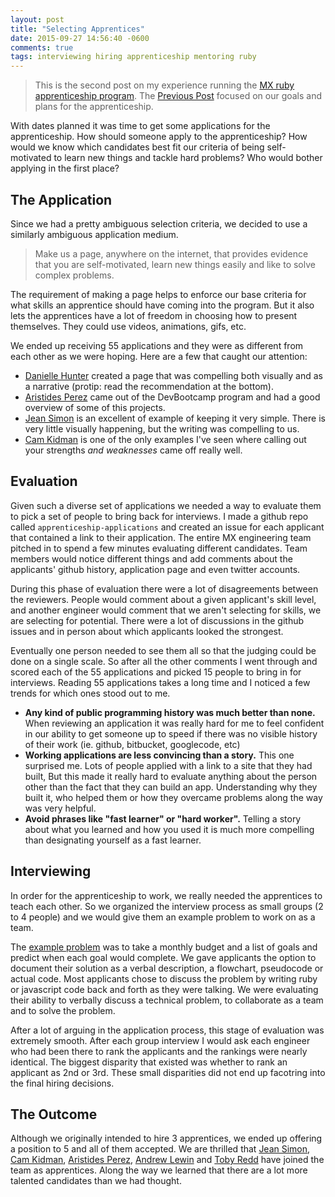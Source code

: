 ```yaml
---
layout: post
title: "Selecting Apprentices"
date: 2015-09-27 14:56:40 -0600
comments: true
tags: interviewing hiring apprenticeship mentoring ruby
---
```


> This is the second post on my experience running the [MX ruby apprenticeship program](http://www.mx.com/company/apprenticeships/).
The [Previous Post](/blog/2015/09/09/hiring-apprentices/) focused on our goals and plans for the apprenticeship.

With dates planned it was time to get some applications for the apprenticeship.
How should someone apply to the apprenticeship?
How would we know which candidates best fit our criteria of being self-motivated to learn new things and tackle hard problems?
Who would bother applying in the first place?

## The Application

Since we had a pretty ambiguous selection criteria, we decided to use a similarly ambiguous application medium.

> Make us a page, anywhere on the internet, that provides evidence that you are self-motivated, learn new things easily and like to solve complex problems.

The requirement of making a page helps to enforce our base criteria for what skills an apprentice should have coming into the program.
But it also lets the apprentices have a lot of freedom in choosing how to present themselves.
They could use videos, animations, gifs, etc.
<!--more-->

We ended up receiving 55 applications and they were as different from each other as we were hoping.
Here are a few that caught our attention:

* [Danielle Hunter](http://dahunter.github.io/) created a page that was compelling both visually and as a narrative (protip: read the recommendation at the bottom).
* [Aristides Perez](http://aperezmontan.github.io/) came out of the DevBootcamp program and had a good overview of some of this projects.
* [Jean Simon](http://www.jeansimon.me/mx) is an excellent of example of keeping it very simple. There is very little visually happening, but the writing was compelling to us.
* [Cam Kidman](http://cam.thefitdeveloper.com/) is one of the only examples I've seen where calling out your strengths *and weaknesses* came off really well.

## Evaluation

Given such a diverse set of applications we needed a way to evaluate them to pick a set of people to bring back for interviews.
I made a github repo called `apprenticeship-applications` and created an issue for each applicant that contained a link to their application.
The entire MX engineering team pitched in to spend a few minutes evaluating different candidates.
Team members would notice different things and add comments about the applicants' github history, application page and even twitter accounts.

During this phase of evaluation there were a lot of disagreements between the reviewers.
People would comment about a given applicant's skill level, and another engineer would comment that we aren't selecting for skills, we are selecting for potential.
There were a lot of discussions in the github issues and in person about which applicants looked the strongest.

Eventually one person needed to see them all so that the judging could be done on a single scale.
So after all the other comments I went through and scored each of the 55 applications and picked 15 people to bring in for interviews.
Reading 55 applications takes a long time and I noticed a few trends for which ones stood out to me.

* __Any kind of public programming history was much better than none.__
When reviewing an application it was really hard for me to feel confident in our ability to get someone up to speed if there was no visible history of their work (ie. github, bitbucket, googlecode, etc)
* __Working applications are less convincing than a story.__
This one surprised me.
Lots of people applied with a link to a site that they had built,
But this made it really hard to evaluate anything about the person other than the fact that they can build an app.
Understanding why they built it, who helped them or how they overcame problems along the way was very helpful.
* __Avoid phrases like "fast learner" or "hard worker".__
Telling a story about what you learned and how you used it is much more compelling than designating yourself as a fast learner.

## Interviewing

In order for the apprenticeship to work, we really needed the apprentices to teach each other.
So we organized the interview process as small groups (2 to 4 people) and we would give them an example problem to work on as a team.

The [example problem](https://gist.github.com/mmmries/e10b582287f167ab692f) was to take a monthly budget and a list of goals and predict when each goal would complete.
We gave applicants the option to document their solution as a verbal description, a flowchart, pseudocode or actual code.
Most applicants chose to discuss the problem by writing ruby or javascript code back and forth as they were talking.
We were evaluating their ability to verbally discuss a technical problem, to collaborate as a team and to solve the problem.

After a lot of arguing in the application process, this stage of evaluation was extremely smooth.
After each group interview I would ask each engineer who had been there to rank the applicants and the rankings were nearly identical.
The biggest disparity that existed was whether to rank an applicant as 2nd or 3rd.
These small disparities did not end up facotring into the final hiring decisions.

## The Outcome

Although we originally intended to hire 3 apprentices, we ended up offering a position to 5 and all of them accepted.
We are thrilled that [Jean Simon](http://www.jeansimon.me/), [Cam Kidman](http://cam.thefitdeveloper.com/), [Aristides Perez](http://aperezmontan.github.io/), [Andrew Lewin](https://github.com/wirdnah/) and [Toby Redd](http://www.tobyredd.com/#/) have joined the team as apprentices.
Along the way we learned that there are a lot more talented candidates than we had thought.

